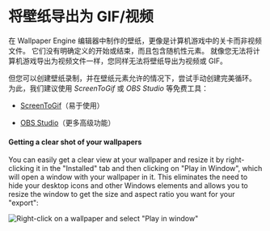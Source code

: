 # 将壁纸导出为 GIF/视频

在 Wallpaper Engine 编辑器中制作的壁纸，更像是计算机游戏中的关卡而非视频文件。 它们没有明确定义的开始或结束，而且包含随机性元素。 就像您无法将计算机游戏导出为视频文件一样，您同样无法将壁纸导出为视频或 GIF。

但您可以创建壁纸录制，并在壁纸元素允许的情况下，尝试手动创建完美循环。 为此，我们建议使用 *ScreenToGif* 或 *OBS Studio* 等免费工具：

* [ScreenToGif](https://www.screentogif.com/)（易于使用）

* [OBS Studio](https://obsproject.com/)（更多高级功能）

#### Getting a clear shot of your wallpapers

You can easily get a clear view at your wallpaper and resize it by right-clicking it in the "Installed" tab and then clicking on "Play in Window", which will open a window with your wallpaper in it. This eliminates the need to hide your desktop icons and other Windows elements and allows you to resize the window to get the size and aspect ratio you want for your "export":

![Right-click on a wallpaper and select "Play in window"](./playinwindow.gif)